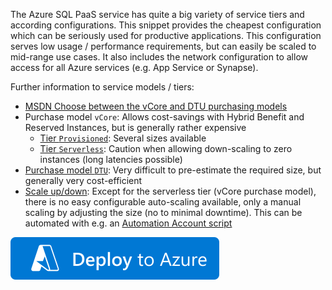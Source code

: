 ﻿The Azure SQL PaaS service has quite a big variety of service tiers and according configurations. This snippet provides the cheapest configuration which can be seriously used for productive applications. This configuration serves low usage / performance requirements, but can easily be scaled to mid-range use cases. It also includes the network configuration to allow access for all Azure services (e.g. App Service or Synapse).

Further information to service models / tiers:
* [MSDN Choose between the vCore and DTU purchasing models](https://docs.microsoft.com/en-us/azure/azure-sql/database/purchasing-models)
* Purchase model `vCore`: Allows cost-savings with Hybrid Benefit and Reserved Instances, but is generally rather expensive
  * [Tier `Provisioned`](https://docs.microsoft.com/en-us/azure/azure-sql/database/service-tiers-sql-database-vcore#service-tiers): Several sizes available
  * [Tier `Serverless`](https://docs.microsoft.com/en-us/azure/azure-sql/database/serverless-tier-overview): Caution when allowing down-scaling to zero instances (long latencies possible)
* [Purchase model `DTU`](https://docs.microsoft.com/en-us/azure/azure-sql/database/service-tiers-dtu): Very difficult to pre-estimate the required size, but generally very cost-efficient
* [Scale up/down](https://docs.microsoft.com/en-us/azure/azure-sql/database/scale-resources): Except for the serverless tier (vCore purchase model), there is no easy configurable auto-scaling available, only a manual scaling by adjusting the size (no to minimal downtime). This can be automated with e.g. an [Automation Account script](https://techcommunity.microsoft.com/t5/azure-database-support-blog/how-to-auto-scale-azure-sql-databases/ba-p/2235441)

[![Deploy to Azure](https://github.com/garaio/AzureRecipes/raw/master/Resources/deploybutton.svg?sanitize=true)](https://portal.azure.com/#create/Microsoft.Template/uri/https%3A%2F%2Fraw.githubusercontent.com%2Fgaraio%2FAzureRecipes%2Fmaster%2FSnippets%2FARM%2Fdtu-based-sql-database-for-paas-solutions%2Fazuredeploy.bicep)